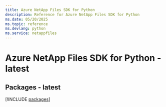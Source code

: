 ```yaml
---
title: Azure NetApp Files SDK for Python
description: Reference for Azure NetApp Files SDK for Python
ms.date: 05/20/2025
ms.topic: reference
ms.devlang: python
ms.service: netappfiles
---
```

# Azure NetApp Files SDK for Python - latest
## Packages - latest
[!INCLUDE [packages](netapp-files-index.md)]
